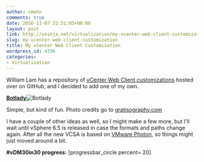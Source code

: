 ```yaml
---
author: cmohn
comments: true
date: 2016-11-07 22:51:03+00:00
layout: post
link: http://vninja.net/virtualization/my-vcenter-web-client-customization/
slug: my-vcenter-web-client-customization
title: My vCenter Web Client Customization
wordpress_id: 4336
categories:
- Virtualization
---
```


William Lam has a repository of [vCenter Web Client customizations](https://github.com/lamw/customize-vsphere-web-client-6.0u2) hosted over on GitHub, and I decided to add one of my own.

[**Botlady**](https://github.com/h0bbel/customize-vsphere-web-client-6.0u2/tree/master/themes/botlady)![Botlady](http://vninja.net/wordpress/wp-content/uploads/2016/11/Screenshot-2016-11-07-23.13.19-1024x652.png)

Simple, but kind of fun. Photo credits go to [gratisography.com](http://www.gratisography.com)

I have a couple of other ideas as well, so I might make a few more, but I'll wait until vSphere 6.5 is released in case the formats and paths change again. After all the new VCSA is based on [VMware Photon](https://vmware.github.io/photon/), so things might just moved around a bit.

**#vDM30in30 progress:**
[progressbar_circle percent= 20]
